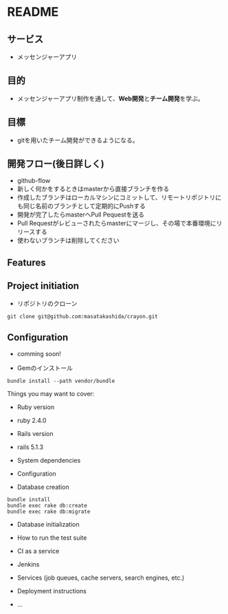# README

## サービス
- メッセンジャーアプリ

## 目的
- メッセンジャーアプリ制作を通して、**Web開発**と**チーム開発**を学ぶ。

## 目標
- gitを用いたチーム開発ができるようになる。

## 開発フロー(後日詳しく)
- github-flow
- 新しく何かをするときはmasterから直接ブランチを作る
- 作成したブランチはローカルマシンにコミットして、リモートリポジトリにも同じ名前のブランチとして定期的にPushする
- 開発が完了したらmasterへPull Pequestを送る
- Pull Requestがレビューされたらmasterにマージし、その場で本番環境にリリースする
- 使わないブランチは削除してください

## Features
  
## Project initiation
- リポジトリのクローン
```
git clone git@github.com:masatakashida/crayon.git
```

## Configuration
- comming soon!

- Gemのインストール
```
bundle install --path vendor/bundle
```

Things you may want to cover:

* Ruby version
- ruby 2.4.0

* Rails version
- rails 5.1.3

* System dependencies

* Configuration

* Database creation
```
bundle install
bundle exec rake db:create
bundle exec rake db:migrate
```


* Database initialization

* How to run the test suite

* CI as a service

- Jenkins

* Services (job queues, cache servers, search engines, etc.)

* Deployment instructions

* ...
